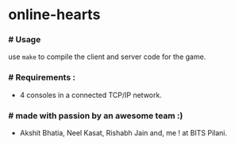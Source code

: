# online-hearts

### # Usage
use `make` to compile the client and server code for the game. 

### # Requirements : 
- 4 consoles in a connected TCP/IP network.

### # made with passion by an awesome team :)
- Akshit Bhatia, Neel Kasat, Rishabh Jain and, me ! at BITS Pilani.